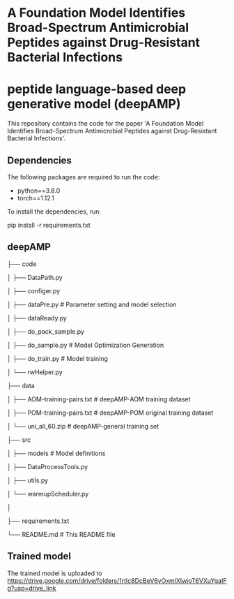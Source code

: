 # A Foundation Model Identifies Broad-Spectrum Antimicrobial Peptides against Drug-Resistant Bacterial Infections

# peptide language-based deep generative model (deepAMP)

This repository contains the code for the paper 'A Foundation Model Identifies Broad-Spectrum Antimicrobial Peptides against Drug-Resistant Bacterial Infections'.

## Dependencies

The following packages are required to run the code:

- python==3.8.0
- torch==1.12.1

To install the dependencies, run:

pip install -r requirements.txt

## deepAMP
├── code

│   ├── DataPath.py

│   ├── configer.py

│   ├── dataPre.py         # Parameter setting and model selection

│   ├── dataReady.py

│   ├── do_pack_sample.py

│   ├── do_sample.py     # Model Optimization Generation

│   ├── do_train.py      # Model training

│   └── rwHelper.py

├── data                             

│   ├── AOM-training-pairs.txt           # deepAMP-AOM training dataset

│   ├── POM-training-pairs.txt           # deepAMP-POM original training dataset

│   └── uni_all_60.zip                   # deepAMP-general training set

├── src                               

│   ├── models                        # Model definitions

│   ├── DataProcessTools.py

│   ├── utils.py

│   └── warmupScheduler.py

│ 

├── requirements.txt

└── README.md                         # This README file

## Trained model
The trained model is uploaded to https://drive.google.com/drive/folders/1rtlc8DcBeV6yOxmlXIwjoT6VXuYgaIFg?usp=drive_link

